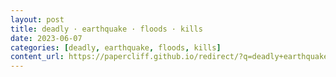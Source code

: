 ```yaml
---
layout: post
title: deadly · earthquake · floods · kills
date: 2023-06-07
categories: [deadly, earthquake, floods, kills]
content_url: https://papercliff.github.io/redirect/?q=deadly+earthquake+floods+kills&tbs=cdr:1,cd_min:6/6/2023,cd_max:6/8/2023
---
```

